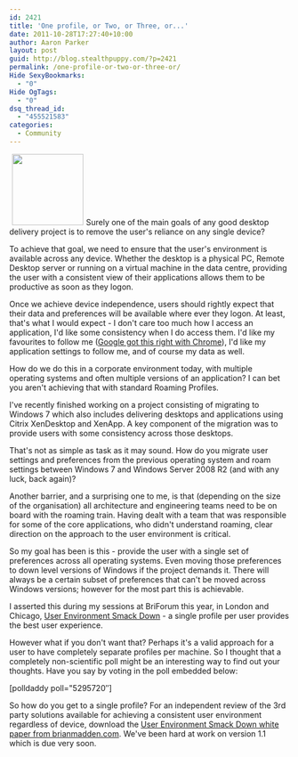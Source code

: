 ```yaml
---
id: 2421
title: 'One profile, or Two, or Three, or...'
date: 2011-10-28T17:27:40+10:00
author: Aaron Parker
layout: post
guid: http://blog.stealthpuppy.com/?p=2421
permalink: /one-profile-or-two-or-three-or/
Hide SexyBookmarks:
  - "0"
Hide OgTags:
  - "0"
dsq_thread_id:
  - "455521583"
categories:
  - Community
---
```

<img class="alignright size-full wp-image-2432" style="margin-left: 5px; margin-right: 5px;" title="User001" src="https://stealthpuppy.com/wp-content/uploads/2011/10/User001.png" alt="" width="128" height="128" />Surely one of the main goals of any good desktop delivery project is to remove the user's reliance on any single device?

To achieve that goal, we need to ensure that the user's environment is available across any device. Whether the desktop is a physical PC, Remote Desktop server or running on a virtual machine in the data centre, providing the user with a consistent view of their applications allows them to be productive as soon as they logon.

Once we achieve device independence, users should rightly expect that their data and preferences will be available where ever they logon. At least, that's what I would expect - I don't care too much how I access an application, I'd like some consistency when I do access them. I'd like my favourites to follow me ([Google got this right with Chrome](http://www.google.co.uk/support/chrome/bin/answer.py?answer=185277)), I'd like my application settings to follow me, and of course my data as well.

How do we do this in a corporate environment today, with multiple operating systems and often multiple versions of an application? I can bet you aren't achieving that with standard Roaming Profiles.

I've recently finished working on a project consisting of migrating to Windows 7 which also includes delivering desktops and applications using Citrix XenDesktop and XenApp. A key component of the migration was to provide users with some consistency across those desktops.

That's not as simple as task as it may sound. How do you migrate user settings and preferences from the previous operating system and roam settings between Windows 7 and Windows Server 2008 R2 (and with any luck, back again)?

Another barrier, and a surprising one to me, is that (depending on the size of the organisation) all architecture and engineering teams need to be on board with the roaming train. Having dealt with a team that was responsible for some of the core applications, who didn't understand roaming, clear direction on the approach to the user environment is critical.

So my goal has been is this - provide the user with a single set of preferences across all operating systems. Even moving those preferences to down level versions of Windows if the project demands it. There will always be a certain subset of preferences that can't be moved across Windows versions; however for the most part this is achievable.

I asserted this during my sessions at BriForum this year, in London and Chicago, [User Environment Smack Down](http://briforum.com/US/sessions.html#userenvironment) - a single profile per user provides the best user experience.

However what if you don't want that? Perhaps it's a valid approach for a user to have completely separate profiles per machine. So I thought that a completely non-scientific poll might be an interesting way to find out your thoughts. Have you say by voting in the poll embedded below:

[polldaddy poll="5295720&#8243;]

So how do you get to a single profile? For an independent review of the 3rd party solutions available for achieving a consistent user environment regardless of device, download the [User Environment Smack Down white paper from brianmadden.com](http://www.brianmadden.com/blogs/rubenspruijt/archive/2011/06/29/user-environment-management-smackdown-head-to-head-analysis-of-appsense-citrix-immidio-liquidware-labs-microsoft-quest-res-scense-tricerat-unidesk-and-vuem.aspx). We've been hard at work on version 1.1 which is due very soon.